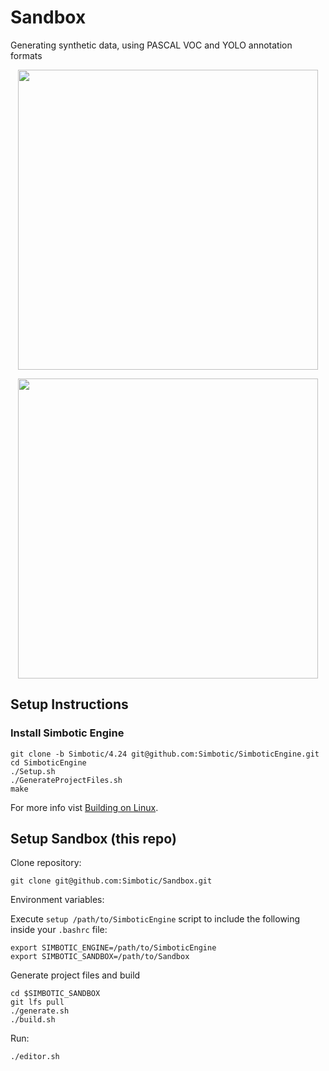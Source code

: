 # Sandbox
Generating synthetic data, using PASCAL VOC and YOLO annotation formats

<p align="center"> 
    <img src="docs/dc.gif" width="480">
</p>
<p align="center"> 
    <img src="docs/df.gif" width="480">
</p>

## Setup Instructions

### Install Simbotic Engine

```
git clone -b Simbotic/4.24 git@github.com:Simbotic/SimboticEngine.git
cd SimboticEngine
./Setup.sh
./GenerateProjectFiles.sh
make
```

For more info vist [Building on Linux](https://wiki.unrealengine.com/Building_On_Linux).

## Setup Sandbox (this repo)

Clone repository:

```
git clone git@github.com:Simbotic/Sandbox.git
```

Environment variables:

Execute `setup /path/to/SimboticEngine` script to include the following inside your `.bashrc` file:
```
export SIMBOTIC_ENGINE=/path/to/SimboticEngine
export SIMBOTIC_SANDBOX=/path/to/Sandbox
```

Generate project files and build

```
cd $SIMBOTIC_SANDBOX
git lfs pull
./generate.sh
./build.sh
```

Run:

```
./editor.sh
```
